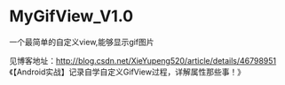 # MyGifView_V1.0
一个最简单的自定义view,能够显示gif图片

见博客地址：http://blog.csdn.net/XieYupeng520/article/details/46798951 
《【Android实战】记录自学自定义GifView过程，详解属性那些事！》
